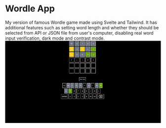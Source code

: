 # Wordle App
My version of famous Wordle game made using Svelte and Tailwind. It has additional features such as setting word length and whether they should be selected from API or JSON file from user's computer, disabling real word input verification, dark mode and contrast mode.
![Game screen](screen.png)